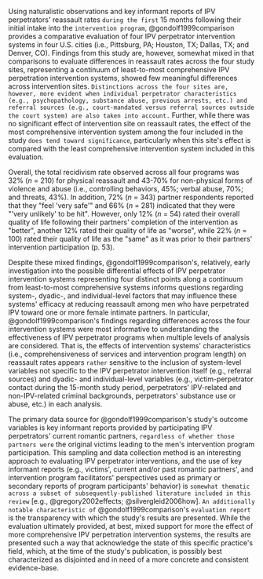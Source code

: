 Using naturalistic observations<!-- of program practices --> and key informant<!--(i.e., program participants' current romantic partners)--> reports of IPV perpetrators' reassault rates `during the first`<!-- over the course of--> 15 months following their initial intake into the `intervention program`, @gondolf1999comparison provides a<!--`foundational`--> comparative evaluation of four IPV perpetrator intervention systems in four U.S. cities (i.e., Pittsburg, PA; Houston, TX; Dallas, TX; and Denver, CO).<!-- EDIT: TOO LONG OF A SENTENCE--> Findings from this study are, however, somewhat mixed in that comparisons to evaluate differences in reassault rates across the four study sites, representing a continuum of least-to-most comprehensive IPV perpetration intervention systems, showed few meaningful differences across intervention sites. `Distinctions across the four sites are, however, more evident when individual perpetrator characteristics (e.g., psychopathology, substance abuse, previous arrests, etc.) and referral sources (e.g., court-mandated versus referral sources outside the court system) are also taken into account.` Further, while there was no significant effect of intervention site on reassault rates, the effect of the most comprehensive intervention system among the four included in the study `does tend toward significance`, particularly when this site's effect is compared with the least comprehensive intervention system included in this evaluation.

Overall, the total recidivism rate observed across all four programs was 32% (_n_ = 210) for physical reassault and 43-70% for non-physical forms of violence and abuse (i.e., controlling behaviors, 45%; verbal abuse, 70%; and threats, 43%). In addition, 72% (_n_ = 343) partner respondents reported that they "feel 'very safe'" and 66% (_n_ = 281) indicated that they were "'very unlikely' to be hit". However, only 12% (_n_ = 54) rated their overall quality of life following their partners' completion of the intervention as "better", another 12% rated their quality of life as "worse", while 22% (_n_ = 100) rated their quality of life as the "same" as it was prior to their partners' intervention participation (p. 53).

Despite these mixed findings, @gondolf1999comparison\'s, relatively, early investigation into the possible differential effects of IPV perpetrator intervention systems representing four distinct points along a continuum from least-to-most comprehensive systems informs questions regarding system-, dyadic-, and individual-level factors that may influence these systems' efficacy at reducing reassault among men who have perpetrated IPV toward one or more female intimate partners. In particular, @gondolf1999comparison\'s findings regarding differences across the four intervention systems were most informative to understanding the effectiveness of IPV perpetrator programs when multiple levels of analysis are considered. That is, the effects of intervention systems' characteristics (i.e., comprehensiveness of services and intervention program length) on reassault rates appears `rather` sensitive to the inclusion of system-level variables not specific to the IPV perpetrator intervention itself (e.g., referral sources) and dyadic- and individual-level variables (e.g., victim-perpetrator contact during the 15-month study period, perpetrators' IPV-related and non-IPV-related criminal backgrounds, perpetrators' substance use or abuse, etc.) in each analysis.

The primary data source for @gondolf1999comparison\'s study's outcome variables is key informant reports provided by participating IPV perpetrators' current romantic partners, `regardless of whether those partners were` the original victims leading to the men's intervention program participation<!-- EDIT -->. This sampling and data collection method is an interesting approach to evaluating IPV perpetrator interventions, and the use of key informant reports (e.g., victims', current and/or past romantic partners', and intervention program facilitators' perspectives used as primary or secondary reports of program participants' behavior) is `somewhat thematic across a subset of subsequently-published literature included in this review`<!-- EDIT --> [e.g., @gregory2002effects; @silvergleid2006how]. `An additionally notable characteristic of` @gondolf1999comparison\'s `evaluation report` is the transparency with which the study's results are presented. While the evaluation ultimately provided, at best, mixed support for more the effect of more comprehensive IPV perpetration intervention systems, the results are presented such a way that acknowledge the state of this specific practice's field, which, at the time of the study's publication, is possibly best characterized as disjointed and in need of a more concrete and consistent evidence-base.
